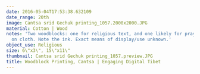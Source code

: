 ```yaml
---
date: 2016-05-04T17:53:38.632109
date_range: 20th
image: Cantsa srid Gechuk printing_1057.2000x2000.JPG
material: Cotton | Wood
notes: 'Two woodblocks: one for religious text, and one likely for prayers printed
  on cloth. Note the ink. Exact means of display/use unknown.'
object_use: Religious
size: 6\"x3\", 15\"x11\"
thumbnail: Cantsa srid Gechuk printing_1057.preview.JPG
title: Woodblock Printing, Cantsa | Engaging Digital Tibet
---
```


